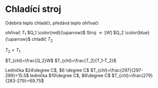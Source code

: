 # Chladící stroj

Odebírá teplo chladiči, předává teplo ohřívači

ohřívač $T_1$
$Q_1 \color{red}{\uparrow}$
Stroj $\leftarrow[W]$
$Q_2 \color{blue}{\uparrow}$
chladič $T_2$

$T_2 < T_1$

$T_{chl}=\frac{Q_2}W$
$T_{chl}=\frac{T_2}{T_1-T_2}$

Lednička $24\degree C$, $6 \degree C$
$T_{chl}=\frac{297}{297-299}=15.5$
lednička $10\degree C$, $6\degree C$
$T_{chl}=\frac{279}{283-279}=69.75$

